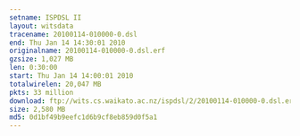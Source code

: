 ```yaml
---
setname: ISPDSL II
layout: witsdata
tracename: 20100114-010000-0.dsl
end: Thu Jan 14 14:30:01 2010
originalname: 20100114-010000-0.dsl.erf
gzsize: 1,027 MB
len: 0:30:00
start: Thu Jan 14 14:00:01 2010
totalwirelen: 20,047 MB
pkts: 33 million
download: ftp://wits.cs.waikato.ac.nz/ispdsl/2/20100114-010000-0.dsl.erf.gz
size: 2,580 MB
md5: 0d1bf49b9eefc1d6b9cf8eb859d0f5a1
---
```

